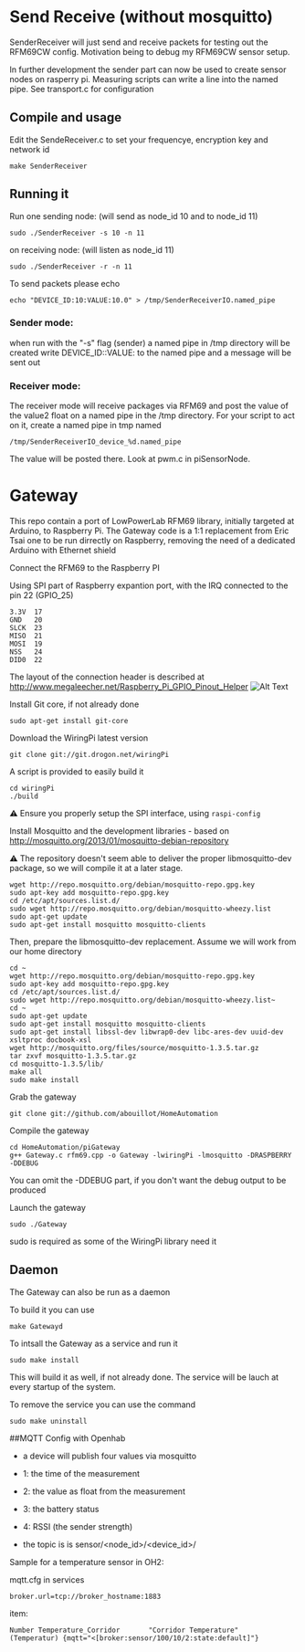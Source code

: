 # Send Receive (without mosquitto)

SenderReceiver will just send and receive packets for testing out the RFM69CW config. Motivation being to debug my RFM69CW sensor setup.

In further development the sender part can now be used to create sensor nodes on rasperry pi. Measuring scripts can write a line into the named pipe. See transport.c for configuration

## Compile and usage

Edit the SendeReceiver.c to set your frequencye, encryption key and network id

```
make SenderReceiver
```

## Running it

Run one sending node: (will send as node_id 10 and to node_id 11)
```
sudo ./SenderReceiver -s 10 -n 11
```

on receiving node: (will listen as node_id 11)
```
sudo ./SenderReceiver -r -n 11 
```

To send packets please echo 
```
echo "DEVICE_ID:10:VALUE:10.0" > /tmp/SenderReceiverIO.named_pipe
```


### Sender mode:
  
when run with the "-s" flag (sender) a named pipe in /tmp directory will be created
write DEVICE_ID:<int>:VALUE:<float>  to the named pipe and a message will be sent out

### Receiver mode:

The receiver mode will receive packages via RFM69 and post the value of the value2 float on a named pipe in the /tmp directory. For your script to act on it, create a named pipe in tmp named
```
/tmp/SenderReceiverIO_device_%d.named_pipe
```
The value will be posted there. Look at pwm.c in piSensorNode.
 

# Gateway


This repo contain a port of LowPowerLab RFM69 library, initially targeted at Arduino, to Raspberry Pi.
The Gateway code is a 1:1 replacement from Eric Tsai one to be run dirrectly on Raspberry, removing the need of a dedicated Arduino with Ethernet shield

Connect the RFM69 to the Raspberry PI

Using SPI part of Raspberry expantion port, with the IRQ connected to the pin 22 (GPIO_25)

```
3.3V  17
GND   20
SLCK  23
MISO  21
MOSI  19
NSS   24
DID0  22
```

The layout of the connection header is described at http://www.megaleecher.net/Raspberry_Pi_GPIO_Pinout_Helper
![Alt Text](http://www.megaleecher.net/sites/default/files/images/raspberry-pi-rev2-gpio-pinout.jpg "Raspberry Pinout")

Install Git core, if not already done
```
sudo apt-get install git-core
```
Download the WiringPi latest version
```
git clone git://git.drogon.net/wiringPi
```
A script is provided to easily build it
```
cd wiringPi
./build
```
:warning: Ensure you properly setup the SPI interface, using `raspi-config`


Install Mosquitto and the development libraries - based on http://mosquitto.org/2013/01/mosquitto-debian-repository

:warning: The repository doesn't seem able to deliver the proper libmosquitto-dev package, so we will compile it at a later stage.
```
wget http://repo.mosquitto.org/debian/mosquitto-repo.gpg.key
sudo apt-key add mosquitto-repo.gpg.key
cd /etc/apt/sources.list.d/
sudo wget http://repo.mosquitto.org/debian/mosquitto-wheezy.list
sudo apt-get update
sudo apt-get install mosquitto mosquitto-clients
```

Then, prepare the libmosquitto-dev replacement. Assume we will work from our home directory
```
cd ~
wget http://repo.mosquitto.org/debian/mosquitto-repo.gpg.key
sudo apt-key add mosquitto-repo.gpg.key
cd /etc/apt/sources.list.d/
sudo wget http://repo.mosquitto.org/debian/mosquitto-wheezy.list~
cd ~
sudo apt-get update
sudo apt-get install mosquitto mosquitto-clients
sudo apt-get install libssl-dev libwrap0-dev libc-ares-dev uuid-dev xsltproc docbook-xsl
wget http://mosquitto.org/files/source/mosquitto-1.3.5.tar.gz
tar zxvf mosquitto-1.3.5.tar.gz
cd mosquitto-1.3.5/lib/
make all
sudo make install
```

Grab the gateway
```
git clone git://github.com/abouillot/HomeAutomation
```
Compile the gateway
```
cd HomeAutomation/piGateway
g++ Gateway.c rfm69.cpp -o Gateway -lwiringPi -lmosquitto -DRASPBERRY -DDEBUG
```

You can omit the -DDEBUG part, if you don't want the debug output to be produced

Launch the gateway
```
sudo ./Gateway
```
sudo is required as some of the WiringPi library need it


## Daemon
The Gateway can also be run as a daemon

To build it you can use 
```
make Gatewayd
```

To intsall the Gateway as a service and run it
```
sudo make install
```
This will build it as well, if not already done. The service will be lauch at every startup of the system.

To remove the service you can use the command
```
sudo make uninstall
```

##MQTT Config with Openhab

* a device will publish four values via mosquitto 
 * 1: the time of the measurement 
 * 2: the value as float from the measurement 
 * 3: the battery status 
 * 4: RSSI (the sender strength)
 
* the topic is is sensor/<node_id>/<device_id>/<value number>

Sample for a temperature sensor in OH2:

mqtt.cfg in services
```
broker.url=tcp://broker_hostname:1883
```

item:
```
Number Temperature_Corridor       "Corridor Temperature"    (Temperatur) {mqtt="<[broker:sensor/100/10/2:state:default]"}
```


